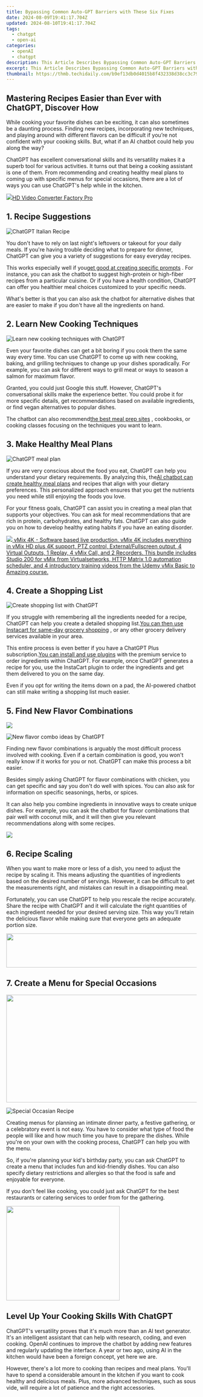 ```yaml
---
title: Bypassing Common Auto-GPT Barriers with These Six Fixes
date: 2024-08-09T19:41:17.704Z
updated: 2024-08-10T19:41:17.704Z
tags:
  - chatgpt
  - open-ai
categories:
  - openAI
  - chatgpt
description: This Article Describes Bypassing Common Auto-GPT Barriers with These Six Fixes
excerpt: This Article Describes Bypassing Common Auto-GPT Barriers with These Six Fixes
thumbnail: https://thmb.techidaily.com/b9ef13db0d4015b8f432338d38cc3c79dffc2187f90b8af800f112790cda12e7.JPG
---
```


## Mastering Recipes Easier than Ever with ChatGPT, Discover How

 While cooking your favorite dishes can be exciting, it can also sometimes be a daunting process. Finding new recipes, incorporating new techniques, and playing around with different flavors can be difficult if you’re not confident with your cooking skills. But, what if an AI chatbot could help you along the way?

 ChatGPT has excellent conversational skills and its versatility makes it a superb tool for various activities. It turns out that being a cooking assistant is one of them. From recommending and creating healthy meal plans to coming up with specific menus for special occasions, there are a lot of ways you can use ChatGPT's help while in the kitchen.

<!-- affiliate ads begin -->
<a href="https://secure.2checkout.com/order/checkout.php?PRODS=4537546&QTY=1&AFFILIATE=108875&CART=1"><img src="https://secure.avangate.com/images/merchant/4b0a0290ad7df100b77e86839989a75e/products/7_copy_2_2_hdpro.png" border="0">HD Video Converter Factory Pro</a>
<!-- affiliate ads end -->
## 1\. Recipe Suggestions

![  ChatGPT Italian Recipe](https://static1.makeuseofimages.com/wordpress/wp-content/uploads/2023/06/.jpg)

 You don't have to rely on last night's leftovers or takeout for your daily meals. If you're having trouble deciding what to prepare for dinner, ChatGPT can give you a variety of suggestions for easy everyday recipes.

 This works especially well if you[get good at creating specific prompts](https://www.makeuseof.com/prompting-techniques-to-improve-chatgpt-responses/) . For instance, you can ask the chatbot to suggest high-protein or high-fiber recipes from a particular cuisine. Or if you have a health condition, ChatGPT can offer you healthier meal choices customized to your specific needs.

 What's better is that you can also ask the chatbot for alternative dishes that are easier to make if you don't have all the ingredients on hand.

## 2\. Learn New Cooking Techniques

![Learn new cooking techniques with ChatGPT](https://static1.makeuseofimages.com/wordpress/wp-content/uploads/2023/06/learn-new-cooking-techniques-with-chatgpt.jpg)

 Even your favorite dishes can get a bit boring if you cook them the same way every time. You can use ChatGPT to come up with new cooking, baking, and grilling techniques to change up your dishes sporadically. For example, you can ask for different ways to grill meat or ways to season a salmon for maximum flavor.

 Granted, you could just Google this stuff. However, ChatGPT's conversational skills make the experience better. You could probe it for more specific details, get recommendations based on available ingredients, or find vegan alternatives to popular dishes.

 The chatbot can also recommend[the best meal prep sites](https://www.makeuseof.com/prompting-techniques-to-improve-chatgpt-responses/) , cookbooks, or cooking classes focusing on the techniques you want to learn.

## 3\. Make Healthy Meal Plans

![ChatGPT meal plan](https://static1.makeuseofimages.com/wordpress/wp-content/uploads/2023/06/chatgpt-meal-plan.jpg)

 If you are very conscious about the food you eat, ChatGPT can help you understand your dietary requirements. By analyzing this, the[AI chatbot can create healthy meal plans](https://www.makeuseof.com/create-healthy-meal-plan-using-chatgpt/) and recipes that align with your dietary preferences. This personalized approach ensures that you get the nutrients you need while still enjoying the foods you love.

 For your fitness goals, ChatGPT can assist you in creating a meal plan that supports your objectives. You can ask for meal recommendations that are rich in protein, carbohydrates, and healthy fats. ChatGPT can also guide you on how to develop healthy eating habits if you have an eating disorder.

<!-- affiliate ads begin -->
<a href="https://secure.2checkout.com/order/checkout.php?PRODS=30901369&QTY=1&AFFILIATE=108875&CART=1"> <img src="https://secure.avangate.com/images/merchant/ce9a6fb2becc2d235e62b125e9260102/products/1_copy_vMixCallScreenshot1-large.jpg" border="0"> vMix 4K - Software based live production. vMix 4K includes everything in vMix HD plus 4K support, PTZ control, External/Fullscreen output, 4 Virtual Outputs, 1 Replay, 4 vMix Call, and 2 Recorders. 
This bundle includes Studio 200 for vMix from Virtualsetworks, HTTP Matrix 1.0 automation scheduler, and 4 introductory training videos from the Udemy vMix Basic to Amazing course. </a>
<!-- affiliate ads end -->
## 4\. Create a Shopping List

![Create shopping list with ChatGPT](https://static1.makeuseofimages.com/wordpress/wp-content/uploads/2023/06/create-shopping-list-with-chatgpt.jpg)

 If you struggle with remembering all the ingredients needed for a recipe, ChatGPT can help you create a detailed shopping list.[You can then use Instacart for same-day grocery shopping](https://www.makeuseof.com/sir-how-is-instacart-for-same-day-grocery-shopping/) , or any other grocery delivery services available in your area.

 This entire process is even better if you have a ChatGPT Plus subscription.[You can install and use plugins](https://www.makeuseof.com/how-install-and-use-chatgpt-plugins/) with the premium service to order ingredients within ChatGPT. For example, once ChatGPT generates a recipe for you, use the InstaCart plugin to order the ingredients and get them delivered to you on the same day.

 Even if you opt for writing the items down on a pad, the AI-powered chatbot can still make writing a shopping list much easier.

## 5\. Find New Flavor Combinations

<!-- affiliate ads begin -->
<a href="https://shop.copernic.com/order/checkout.php?PRODS=41033095&QTY=1&AFFILIATE=108875&CART=1"><img src="https://secure.2checkout.com/images/merchant/8d30aa96e72440759f74bd2306c1fa3d/Copernic-2023-Affiliate-728x90-Advanced-3YR.png" border="0"></a>
<!-- affiliate ads end -->
![New flavor combo ideas by ChatGPT](https://static1.makeuseofimages.com/wordpress/wp-content/uploads/2023/06/new-flavor-combo-ideas-by-chatgpt.jpg)

 Finding new flavor combinations is arguably the most difficult process involved with cooking. Even if a certain combination is good, you won't really know if it works for you or not. ChatGPT can make this process a bit easier.

 Besides simply asking ChatGPT for flavor combinations with chicken, you can get specific and say you don't do well with spices. You can also ask for information on specific seasonings, herbs, or spices.

 It can also help you combine ingredients in innovative ways to create unique dishes. For example, you can ask the chatbot for flavor combinations that pair well with coconut milk, and it will then give you relevant recommendations along with some recipes.

<!-- affiliate ads begin -->
<a href="https://shop.copernic.com/order/checkout.php?PRODS=41033091&QTY=1&AFFILIATE=108875&CART=1"><img src="https://secure.2checkout.com/images/merchant/8d30aa96e72440759f74bd2306c1fa3d/Copernic-2023-Affiliate-728x90-Advanced.png" border="0"></a>
<!-- affiliate ads end -->
## 6\. Recipe Scaling

 When you want to make more or less of a dish, you need to adjust the recipe by scaling it. This means adjusting the quantities of ingredients based on the desired number of servings. However, it can be difficult to get the measurements right, and mistakes can result in a disappointing meal.

 Fortunately, you can use ChatGPT to help you rescale the recipe accurately. Share the recipe with ChatGPT and it will calculate the right quantities of each ingredient needed for your desired serving size. This way you'll retain the delicious flavor while making sure that everyone gets an adequate portion size.

<!-- affiliate ads begin -->
<a href="https://laganoo.pxf.io/c/5597632/1657399/16446" target="_top" id="1657399"><img src="//a.impactradius-go.com/display-ad/16446-1657399" border="0" alt="" width="728" height="90"/></a><img height="0" width="0" src="https://imp.pxf.io/i/5597632/1657399/16446" style="position:absolute;visibility:hidden;" border="0" />
<!-- affiliate ads end -->
## 7\. Create a Menu for Special Occasions

<!-- affiliate ads begin -->
<a href="https://cowinaudio.pxf.io/c/5597632/1116855/13794" target="_top" id="1116855"><img src="//a.impactradius-go.com/display-ad/13794-1116855" border="0" alt="" width="767" height="285"/></a><img height="0" width="0" src="https://imp.pxf.io/i/5597632/1116855/13794" style="position:absolute;visibility:hidden;" border="0" />
<!-- affiliate ads end -->
![Special Occasian Recipe](https://static1.makeuseofimages.com/wordpress/wp-content/uploads/2023/06/special-ocassian-recipe.jpg)

 Creating menus for planning an intimate dinner party, a festive gathering, or a celebratory event is not easy. You have to consider what type of food the people will like and how much time you have to prepare the dishes. While you're on your own with the cooking process, ChatGPT can help you with the menu.

 So, if you're planning your kid's birthday party, you can ask ChatGPT to create a menu that includes fun and kid-friendly dishes. You can also specify dietary restrictions and allergies so that the food is safe and enjoyable for everyone.

 If you don't feel like cooking, you could just ask ChatGPT for the best restaurants or catering services to order from for the gathering.

<!-- affiliate ads begin -->
<a href="https://caperobbin.sjv.io/c/5597632/2006118/18460" target="_top" id="2006118"><img src="//a.impactradius-go.com/display-ad/18460-2006118" border="0" alt="" width="300" height="250"/></a><img height="0" width="0" src="https://imp.pxf.io/i/5597632/2006118/18460" style="position:absolute;visibility:hidden;" border="0" />
<!-- affiliate ads end -->
## Level Up Your Cooking Skills With ChatGPT

 ChatGPT's versatility proves that it's much more than an AI text generator. It's an intelligent assistant that can help with research, coding, and even cooking. OpenAI continues to improve the chatbot by adding new features and regularly updating the interface. A year or two ago, using AI in the kitchen would have been a foreign concept, yet here we are.

 However, there's a lot more to cooking than recipes and meal plans. You'll have to spend a considerable amount in the kitchen if you want to cook healthy and delicious meals. Plus, more advanced techniques, such as sous vide, will require a lot of patience and the right accessories.


<ins class="adsbygoogle"
     style="display:block"
     data-ad-format="autorelaxed"
     data-ad-client="ca-pub-7571918770474297"
     data-ad-slot="1223367746"></ins>



<ins class="adsbygoogle"
     style="display:block"
     data-ad-client="ca-pub-7571918770474297"
     data-ad-slot="8358498916"
     data-ad-format="auto"
     data-full-width-responsive="true"></ins>


